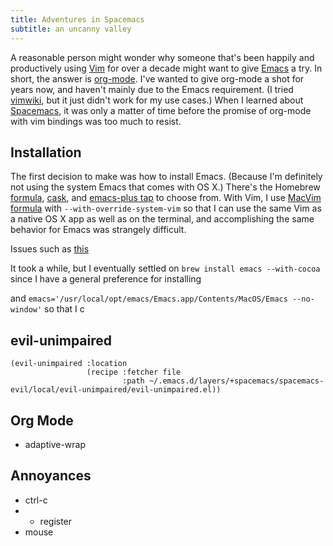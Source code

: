 ```yaml
---
title: Adventures in Spacemacs
subtitle: an uncanny valley
---
```


A reasonable person might wonder why someone that's been happily and
productively using [Vim][vim] for over a decade might want to give
[Emacs][emacs] a try. In short, the answer is [org-mode][org]. I've wanted to
give org-mode a shot for years now, and haven't mainly due to the Emacs
requirement. (I tried [vimwiki][vimwiki], but it just didn't work for my use
cases.) When I learned about [Spacemacs][spacemacs], it was only a matter of
time before the promise of org-mode with vim bindings was too much to resist.

[vim]: http://www.vim.org/
[emacs]: https://www.gnu.org/software/emacs/
[org]: http://orgmode.org/
[spacemacs]: http://spacemacs.org/
[vimwiki]: https://github.com/vimwiki/vimwiki

## Installation

The first decision to make was how to install Emacs. (Because I'm definitely
not using the system Emacs that comes with OS X.) There's the Homebrew
[formula][formula], [cask][cask], and [emacs-plus tap][tap] to choose from.
With Vim, I use [MacVim formula][macvim] with `--with-override-system-vim` so
that I can use the same Vim as a native OS X app as well as on the terminal,
and accomplishing the same behavior for Emacs was strangely difficult.

[formula]: https://github.com/Homebrew/homebrew-core/blob/master/Formula/emacs.rb
[cask]: https://github.com/caskroom/homebrew-cask/blob/master/Casks/emacs.rb
[tap]: https://github.com/d12frosted/homebrew-emacs-plus
[macvim]: https://github.com/Homebrew/homebrew-core/blob/master/Formula/macvim.rb

Issues such as [this][brew-emacs] 

[brew-emacs]: https://github.com/Homebrew/homebrew-core/pull/3330

It took a while, but I eventually settled on `brew install emacs --with-cocoa`
since I have a general preference for installing 



and `emacs='/usr/local/opt/emacs/Emacs.app/Contents/MacOS/Emacs --no-window'` so that I c

## evil-unimpaired

```elisp
(evil-unimpaired :location
                 (recipe :fetcher file
                         :path ~/.emacs.d/layers/+spacemacs/spacemacs-evil/local/evil-unimpaired/evil-unimpaired.el))
```

## Org Mode

- adaptive-wrap

## Annoyances

- ctrl-c
- * register
- mouse

